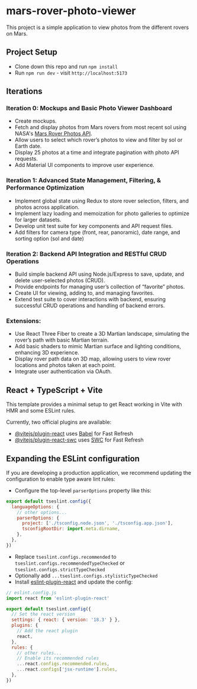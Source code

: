 # mars-rover-photo-viewer
This project is a simple application to view photos from the different rovers on Mars.

## Project Setup

  * Clone down this repo and run `npm install`
  * Run `npm run dev` - visit `http://localhost:5173`

## Iterations

### Iteration 0: Mockups and Basic Photo Viewer Dashboard
  * Create mockups.
  * Fetch and display photos from Mars rovers from most recent sol using NASA's [Mars Rover Photos API](https://api.nasa.gov/).
  * Allow users to select which rover’s photos to view and filter by sol or Earth date.
  * Display 25 photos at a time and integrate pagination with photo API requests.
  * Add Material UI components to improve user experience.

### Iteration 1: Advanced State Management, Filtering, & Performance Optimization
  * Implement global state using Redux to store rover selection, filters, and photos across application.
  * Implement lazy loading and memoization for photo galleries to optimize for larger datasets.
  * Develop unit test suite for key components and API request files.
  * Add filters for camera type (front, rear, panoramic), date range, and sorting option (sol and date)

### Iteration 2: Backend API Integration and RESTful CRUD Operations
  * Build simple backend API using Node.js/Express to save, update, and delete user-selected photos (CRUD).
  * Provide endpoints for managing user’s collection of “favorite” photos.
  * Create UI for viewing, adding to, and managing favorites.
  * Extend test suite to cover interactions with backend, ensuring successful CRUD operations and handling of backend errors.

### Extensions:
  * Use React Three Fiber to create a 3D Martian landscape, simulating the rover’s path with basic Martian terrain.
  * Add basic shaders to mimic Martian surface and lighting conditions, enhancing 3D experience.
  * Display rover path data on 3D map, allowing users to view rover locations and photos taken at each point.
  * Integrate user authentication via OAuth.


## React + TypeScript + Vite

This template provides a minimal setup to get React working in Vite with HMR and some ESLint rules.

Currently, two official plugins are available:

- [@vitejs/plugin-react](https://github.com/vitejs/vite-plugin-react/blob/main/packages/plugin-react/README.md) uses [Babel](https://babeljs.io/) for Fast Refresh
- [@vitejs/plugin-react-swc](https://github.com/vitejs/vite-plugin-react-swc) uses [SWC](https://swc.rs/) for Fast Refresh

## Expanding the ESLint configuration

If you are developing a production application, we recommend updating the configuration to enable type aware lint rules:

- Configure the top-level `parserOptions` property like this:

```js
export default tseslint.config({
  languageOptions: {
    // other options...
    parserOptions: {
      project: ['./tsconfig.node.json', './tsconfig.app.json'],
      tsconfigRootDir: import.meta.dirname,
    },
  },
})
```

- Replace `tseslint.configs.recommended` to `tseslint.configs.recommendedTypeChecked` or `tseslint.configs.strictTypeChecked`
- Optionally add `...tseslint.configs.stylisticTypeChecked`
- Install [eslint-plugin-react](https://github.com/jsx-eslint/eslint-plugin-react) and update the config:

```js
// eslint.config.js
import react from 'eslint-plugin-react'

export default tseslint.config({
  // Set the react version
  settings: { react: { version: '18.3' } },
  plugins: {
    // Add the react plugin
    react,
  },
  rules: {
    // other rules...
    // Enable its recommended rules
    ...react.configs.recommended.rules,
    ...react.configs['jsx-runtime'].rules,
  },
})
```
